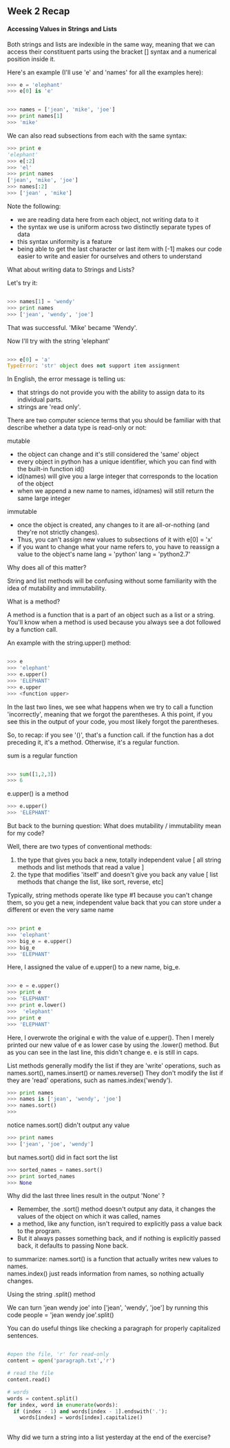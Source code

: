 ## Week 2 Recap

#### Accessing Values in Strings and Lists

Both strings and lists are indexible in the same way, meaning that we can access their constituent parts  using the bracket [] syntax and a numerical position inside it. 

Here's an example (I'll use 'e' and 'names' for all the examples here):

````python
>>> e = 'elephant'
>>> e[0] is 'e'


>>> names = ['jean', 'mike', 'joe']
>>> print names[1]
>>> 'mike'
````

We can also read subsections from each with the same syntax:

````python
>>> print e
'elephant'
>>> e[:2]
>>> 'el'
>>> print names
['jean', 'mike', 'joe']
>>> names[:2]
>>> ['jean' , 'mike']
````

Note the following:

+ we are reading data here from each object, not writing data to it
+ the syntax we use is uniform across two distinctly separate types of data
+ this syntax uniformity is a feature
+ being able to get the last character or last item with [-1] makes our code easier to write and easier for ourselves and others to understand 

What about writing data to Strings and Lists?

Let's try it:

````python

>>> names[1] = 'wendy'
>>> print names
>>> ['jean', 'wendy', 'joe']
````

That was successful.  'Mike' became 'Wendy'.

Now I'll try with the string 'elephant'

````python

>>> e[0] = 'a'
TypeError: 'str' object does not support item assignment
````

In English, the error message is telling us:

+ that strings do not provide you with the ability to assign data to its individual parts.
+ strings are 'read only'. 

There are two computer science terms that you should be familiar with that describe whether a data type is read-only or not:

mutable
+ the object can change and it's still considered the 'same' object
+ every object in python has a unique identifier, which you can find with the built-in function id()
+ id(names) will give you a large integer that corresponds to the location of the object
+ when we append a new name to names, id(names) will still return the same large integer

immutable
+ once the object is created, any changes to it are all-or-nothing (and they're not strictly changes).  
+ Thus, you can't assign new values to subsections of it with e[0] = 'x'
+ if you want to change what your name refers to, you have to reassign a value to the object's name
lang = 'python'
lang = 'python2.7'


Why does all of this matter? 

String and list methods will be confusing without some familiarity with the idea of mutability and immutability.


What is a method?

A method is a function that is a part of an object such as a list or a string.  You'll know when a method is used because you always see a dot followed by a function call.

An example with the string.upper() method:

````python

>>> e
>>> 'elephant'
>>> e.upper()
>>> 'ELEPHANT'
>>> e.upper
>>> <function upper>
````

In the last two lines, we see what happens when we try to call a function 'incorrectly', meaning that we forgot the parentheses.  A this point, if you see this in the output of your code, you most likely forgot the parentheses.

So, to recap: if you see '()', that's a function call.  if the function has a dot preceding it, it's a method.  Otherwise, it's a regular function.


sum is a regular function

````python

>>> sum([1,2,3])
>>> 6
````

e.upper() is a method
````python
>>> e.upper()
>>> 'ELEPHANT'
````
But back to the burning question:  What does mutability / immutability mean for my code?

Well, there are two types of conventional methods: 

1) the type that gives you back a new, totally independent value      [ all string methods and list methods that read a value ]
2) the type that modifies 'itself' and doesn't give you back any value       [ list methods that change the list, like sort, reverse, etc]


Typically, string methods operate like type #1 because you can't change them, so you get a new, independent value back that you can store under a different or even the very same name
````python

>>> print e
>>> 'elephant'
>>> big_e = e.upper()
>>> big_e
>>> 'ELEPHANT'
````
Here, I assigned the value of e.upper() to a new name, big_e.
````python

>>> e = e.upper()
>>> print e
>>> 'ELEPHANT'
>>> print e.lower()
>>>  'elephant'
>>> print e
>>> 'ELEPHANT'
````
Here, I overwrote the original e with the value of e.upper().  Then I merely printed our new value of e as lower case by using the .lower() method.  But as you can see in the last line, this didn't change e.  e is still in caps.

List methods generally modify the list if they are 'write' operations, such as names.sort(), names.insert() or names.reverse()
They don't modify the list if they are 'read' operations, such as names.index('wendy'). 

````python
>>> print names
>>> names is ['jean', 'wendy', 'joe']
>>> names.sort()
>>>
````

notice names.sort() didn't output any value

````python
>>> print names
>>> ['jean', 'joe', 'wendy']
````
but names.sort() did in fact sort the list

````python
>>> sorted_names = names.sort()
>>> print sorted_names
>>> None
````
Why did the last three lines result in the output 'None' ?

+ Remember, the .sort() method doesn't output any data, it changes the values of the object on which it was called, names
+ a method, like any function,  isn't required to explicitly pass a value back to the program.
+ But it always passes something back, and if nothing is explicitly passed back, it defaults to passing None back.

to summarize: names.sort() is a function that actually writes new values to names.  
names.index() just reads information from names, so nothing actually changes.

Using the string .split() method

We can turn 'jean wendy joe' into ['jean', 'wendy', 'joe'] by running this code
people = 'jean wendy joe'.split()

You can do useful things like checking a paragraph for properly capitalized sentences.

````python

#open the file, 'r' for read-only
content = open('paragraph.txt','r')

# read the file
content.read()

# words 
words = content.split()
for index, word in enumerate(words):
  if (index - 1) and words[index - 1].endswith('.'):
    words[index] = words[index].capitalize() 
  
````

Why did we turn a string into a list yesterday at the end of the exercise?
